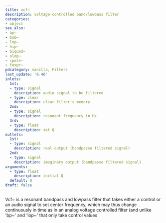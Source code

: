 ```yaml
---
title: vcf~
description: voltage-controlled band/lowpass filter
categories:
- object
see_also:
- bp~
- bob~
- lop~
- hip~
- biquad~
- slop~
- cpole~
- fexpr~
pdcategory: vanilla, Filters
last_update: '0.46'
inlets:
  1st:
  - type: signal
    description: audio signal to be filtered
  - type: clear
    description: clear filter's memory
  2nd:
  - type: signal
    description: resonant frequency in Hz
  3rd:
  - type: float
    description: set Q
outlets:
  1st:
  - type: signal
    description: real output (bandpasse filtered signal)
  2nd:
  - type: signal
    description: imaginary output (bandpasse filtered signal)
arguments:
  - type: float
    description: initial Q 
  default: 0
draft: false
---
```

Vcf~ is a resonant bandpass and lowpass filter that takes either a control or an audio signal to set center frequency, which may thus change continuously in time as in an analog voltage controlled filter (and unlike 'bp~' and 'lop~' that only take control values
